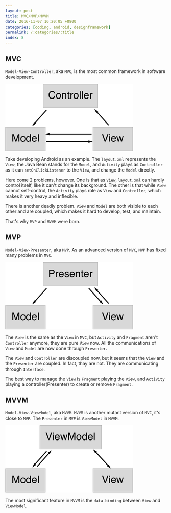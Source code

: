 ```yaml
---
layout: post
title: MVC/MVP/MVVM
date: 2016-11-07 16:20:05 +0800
categories: [coding, android, designframework]
permalink: /:categories/:title
index: 8
---
```


## MVC
`Model-View-Controller`, aka `MVC`, is the most common framework in software development.

<img src="/screenshots/mvc.png" width="400"/>

Take developing Android as an example. The `layout.xml` represents the `View`, the Java Bean stands for the `Model`, and `Activity` plays as `Controller` as it can `setOnClickListener` to the `View`, and change the `Model` directly.

Here come 2 problems, however. One is that as `View`, `layout.xml` can hardly control itself, like it can't change its background. The other is that while `View` cannot self-control, the `Activity` plays role as `View` and `Controller`, which makes it very heavy and inflexible.

There is another deadly problem. `View` and `Model` are both visible to each other and are coupled, which makes it hard to develop, test, and maintain.

That's why `MVP` and `MVVM` were born.

## MVP
`Model-View-Presenter`, aka `MVP`. As an advanced version of `MVC`, `MVP` has fixed many problems in `MVC`. 

<img src="/screenshots/mvp.png" width="400"/>

The `View` is the same as the `View` in `MVC`, but `Activity` and `Fragment` aren't `Controller` anymore, they are pure `View` now. All the communications of `View` and `Model` are now done through `Presenter`.

The `View` and `Controller` are discoupled now, but it seems that the `View` and the `Presenter` are coupled. In fact, thay are not. They are communicating through `Interface`.

The best way to manage the `View` is `Fragment` playing the `View`, and `Activity` playing a controller(Presenter) to create or remove `Fragment`.

## MVVM
`Model-View-ViewModel`, aka `MVVM`. `MVVM` is another mutant version of `MVC`, it's close to `MVP`. The `Presenter` in `MVP` is `ViewModel` in `MVVM`.

<img src="/screenshots/mvvm.png" width="400"/>

The most significant feature in `MVVM` is the `data-binding` between `View` and `ViewModel`.